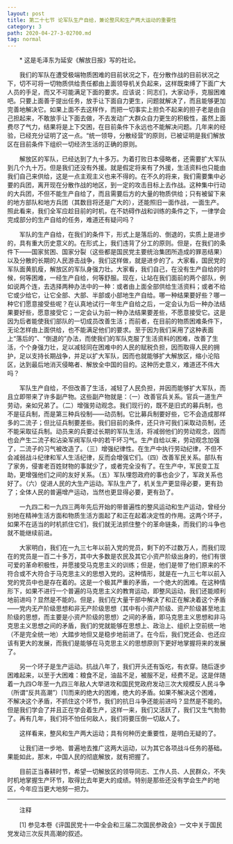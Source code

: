 ```yaml
---
layout: post
title: 第二十七节 论军队生产自给，兼论整风和生产两大运动的重要性
category: 3
path: 2020-04-27-3-02700.md
tag: normal
---
```


　　* 这是毛泽东为延安《解放日报》写的社论。



　　我们的军队在遭受极端物质困难的目前状况之下，在分散作战的目前状况之下，切不可将一切物质供给责任都由上面领导机关负起来，这样既束缚了下面广大人员的手足，而又不可能满足下面的要求。应该说：同志们，大家动手，克服困难吧。只要上面善于提出任务，放手让下面自力更生，问题就解决了，而且能够更加完善地解决它。如果上面不去这样作，而把一切事实上担负不起来的担子老是由自己担起来，不敢放手让下面去做，不去发动广大群众自力更生的积极性，虽然上面费尽了气力，结果将是上下交困，在目前条件下永远也不能解决问题。几年来的经验，已经充分证明了这一点。“统一领导，分散经营”的原则，已被证明是我们解放区在目前条件下组织一切经济生活的正确的原则。

　　解放区的军队，已经达到了九十多万。为着打败日本侵略者，还需要扩大军队到几个九十万。但是我们还没有外援。就是假定将来有了外援，生活资料也只能由我们自己来供给，这是一点主观主义也来不得的。在不久的将来，我们需要集中必要的兵团，离开现在分散作战的地区，到一定的攻击目标上去作战。这种集中行动的大兵团，不但不能生产自给了，而且需要后方的大量的物质供给；只有被留下来的地方部队和地方兵团（其数目将还是广大的），还能照旧一面作战，一面生产。照此看来，我们全军应趁目前的时机，在不妨碍作战和训练的条件之下，一律学会完成部分的生产自给的任务，难道还有疑问吗？

　　军队的生产自给，在我们的条件下，形式上是落后的、倒退的，实质上是进步的，具有重大历史意义的。在形式上，我们违背了分工的原则。但是，在我们的条件下——国家贫困、国家分裂（这些都是国民党主要统治集团所造成的罪恶结果）以及分散的长期的人民游击战争，我们这样做，就是进步的了。大家看，国民党的军队面黄肌瘦，解放区的军队身强力壮。大家看，我们自己，在没有生产自给的时候，何等困难，一经生产自给，何等舒服。现在，让站在我们面前的两个部队，例如说两个连，去选择两种办法中的一种：或者由上面全部供给生活资料；或者不给它或少给它，让它全部、大部、半部或小部地生产自给。哪一种结果要好些？哪一种它们愿意接受些呢？在认真地试行一年生产自给之后，一定会认为后一种办法结果要好些，愿意接受它；一定会认为前一种办法结果要差些，不愿意接受它。这是因为后者能使我们部队的一切成员改善生活；而前者，在目前的物质困难条件下，无论怎样由上面供给，也不能满足他们的要求。至于因为我们采用了这种表面上“落后的”、“倒退的”办法，而使我们的军队克服了生活资料的困难，改善了生活，个个身强力壮，足以减轻同在困难中的人民的赋税负担，因而取得人民的拥护，足以支持长期战争，并足以扩大军队，因而也就能够扩大解放区，缩小沦陷区，达到最后地消灭侵略者、解放全中国的目的。这种历史意义，难道还不伟大吗？

　　军队生产自给，不但改善了生活，减轻了人民负担，并因而能够扩大军队，而且立即带来了许多副产物。这些副产物就是：（一）改善官兵关系。官兵一道生产劳动，亲如兄弟了。（二）增强劳动观念。我们现行的，既不是旧式的募兵制，也不是征兵制，而是第三种兵役制——动员制。它比募兵制要好些，它不会造成那样多的二流子；但比征兵制要差些。我们目前的条件，还只许可我们采取动员制，还不能采取征兵制。动员来的兵要过长期的军队生活，将减弱他们的劳动观念，因而也会产生二流子和沾染军阀军队中的若干坏习气。生产自给以来，劳动观念加强了，二流子的习气被改造了。（三）增强纪律性。在生产中执行劳动纪律，不但不会减弱战斗纪律和军人生活纪律，反而会增强它们。（四）改善军民关系。部队有了家务，侵害老百姓财物的事就少了，或者完全没有了。在生产中，军民变工互助，更增强他们之间的友好关系。（五）军队埋怨政府的事也会少了，军政关系也好了。（六）促进人民的大生产运动。军队生产了，机关生产更显得必要，更有劲了；全体人民的普遍增产运动，当然也更显得必要，更有劲了。

　　一九四二和一九四三两年先后开始的带普遍性的整风运动和生产运动，曾经分别地在精神生活方面和物质生活方面起了和正在起着决定性的作用。这两个环子，如果不在适当的时机抓住它们，我们就无法抓住整个的革命链条，而我们的斗争也就不能继续前进。

　　大家明白，我们在一九三七年以前入党的党员，剩下的不过数万人，而我们现在的党员是一百二十多万，其中大多数是农民及其它小资产阶级出身的，他们有很可爱的革命积极性，并愿接受马克思主义的训练；但是，他们是带了他们原来的不符合或不大符合于马克思主义的思想入党的。这种情形，就是在一九三七年以前入党的党员中也是存在着的。这是一个极其严重的矛盾，一个绝大的困难。在这种情形下，如果不进行一个普遍的马克思主义的教育运动，即整风运动，我们还能顺利地前进吗？显然是不能的。但是，我们在大量干部中解决了和正在解决着这个矛盾——党内无产阶级思想和非无产阶级思想（其中有小资产阶级、资产阶级甚至地主阶级的思想，而主要是小资产阶级的思想）之间的矛盾，即马克思主义思想和非马克思主义思想之间的矛盾，我们的党就能够在思想上、政治上、组织上空前统一地（不是完全统一地）大踏步地但又是稳步地前进了。在今后，我们党还会、也还应该有更大的发展，而我们是能够在马克思主义的思想原则下更好地掌握将来的发展了。

　　另一个环子是生产运动。抗战八年了，我们开头还有饭吃，有衣穿。随后逐步困难起来，以至于大困难：粮食不足，油盐不足，被服不足，经费不足。这是伴随着一九四○年至一九四三年敌人大举进攻和国民党政府发动三次大规模反人民斗争（所谓“反共高潮”）[1]而来的绝大的困难，绝大的矛盾。如果不解决这个困难，不解决这个矛盾，不抓住这个环节，我们的抗日斗争还能前进吗？显然是不能的。但是我们学会了并且正在学会着生产，这样一来，我们又活跃了，我们又生气勃勃了。再有几年，我们将不怕任何敌人，我们将要压倒一切敌人了。

　　这样看来，整风和生产两大运动；具有何种历史重要性，是明白无疑的了。

　　让我们进一步地、普遍地去推广这两大运动，以为其它各项战斗任务的基础。果能如此，那末，中国人民的彻底解放，就有把握了。

　　目前正当春耕时节，希望一切解放区的领导同志、工作人员、人民群众，不失时机地掌握生产环节，取得比去年更大的成绩。特别是那些还没有学会生产的地区，今年应当更大地努一把力。

<hr>

　　注释

　　[1] 参见本卷《评国民党十一中全会和三届二次国民参政会》一文中关于国民党发动三次反共高潮的叙述。
